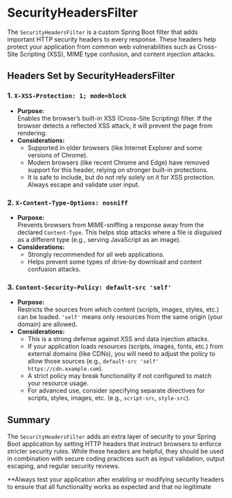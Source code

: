 # SecurityHeadersFilter

The `SecurityHeadersFilter` is a custom Spring Boot filter that adds important HTTP security headers to every response. These headers help protect your application from common web vulnerabilities such as Cross-Site Scripting (XSS), MIME type confusion, and content injection attacks.

## Headers Set by SecurityHeadersFilter

### 1. `X-XSS-Protection: 1; mode=block`

- **Purpose:**  
  Enables the browser’s built-in XSS (Cross-Site Scripting) filter. If the browser detects a reflected XSS attack, it will prevent the page from rendering.
- **Considerations:**
  - Supported in older browsers (like Internet Explorer and some versions of Chrome).
  - Modern browsers (like recent Chrome and Edge) have removed support for this header, relying on stronger built-in protections.
  - It is safe to include, but do not rely solely on it for XSS protection. Always escape and validate user input.

### 2. `X-Content-Type-Options: nosniff`

- **Purpose:**  
  Prevents browsers from MIME-sniffing a response away from the declared `Content-Type`. This helps stop attacks where a file is disguised as a different type (e.g., serving JavaScript as an image).
- **Considerations:**
  - Strongly recommended for all web applications.
  - Helps prevent some types of drive-by download and content confusion attacks.

### 3. `Content-Security-Policy: default-src 'self'`

- **Purpose:**  
  Restricts the sources from which content (scripts, images, styles, etc.) can be loaded. `'self'` means only resources from the same origin (your domain) are allowed.
- **Considerations:**
  - This is a strong defense against XSS and data injection attacks.
  - If your application loads resources (scripts, images, fonts, etc.) from external domains (like CDNs), you will need to adjust the policy to allow those sources (e.g., `default-src 'self' https://cdn.example.com`).
  - A strict policy may break functionality if not configured to match your resource usage.
  - For advanced use, consider specifying separate directives for scripts, styles, images, etc. (e.g., `script-src`, `style-src`).

## Summary

The `SecurityHeadersFilter` adds an extra layer of security to your Spring Boot application by setting HTTP headers that instruct browsers to enforce stricter security rules. While these headers are helpful, they should be used in combination with secure coding practices such as input validation, output escaping, and regular security reviews.

\*\*Always test your application after enabling or modifying security headers to ensure that all functionality works as expected and that no legitimate
